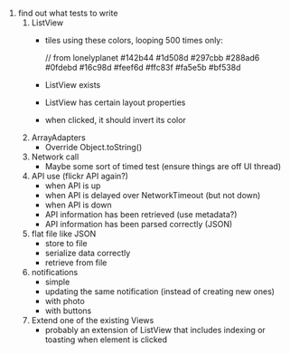 
1. find out what tests to write
    1. ListView
        - tiles using these colors, looping 500 times only:

            // from lonelyplanet
            #142b44
            #1d508d
            #297cbb
            #288ad6
            #0fdebd
            #16c98d
            #feef6d
            #ffc83f
            #fa5e5b
            #bf538d

        - ListView exists
        - ListView has certain layout properties
        - when clicked, it should invert its color
    2. ArrayAdapters
        - Override Object.toString()
    3. Network call
        - Maybe some sort of timed test (ensure things are off UI thread)
    4. API use (flickr API again?)
        - when API is up
        - when API is delayed over NetworkTimeout (but not down)
        - when API is down
        - API information has been retrieved (use metadata?)
        - API information has been parsed correctly (JSON)
    5. flat file like JSON
        - store to file
        - serialize data correctly
        - retrieve from file
    6. notifications
        - simple
        - updating the same notification (instead of creating new ones)
        - with photo
        - with buttons
    7. Extend one of the existing Views
        - probably an extension of ListView that includes indexing or toasting when element is clicked
